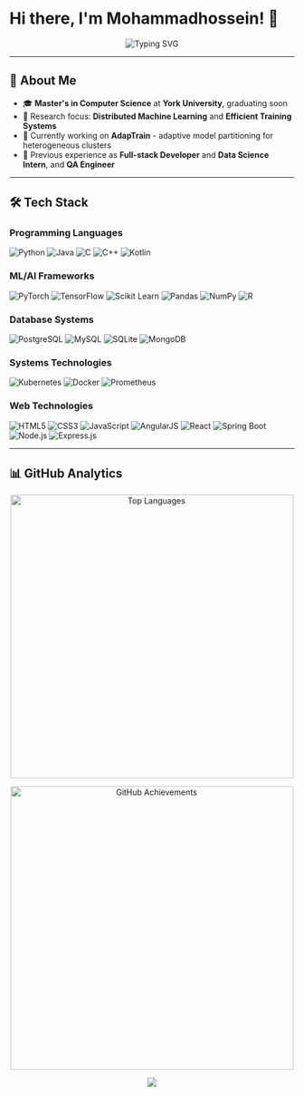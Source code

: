 # Hi there, I'm Mohammadhossein! 👋

<div align="center">
  <img src="https://readme-typing-svg.herokuapp.com?font=Fira+Code&size=32&duration=2800&pause=2000&color=A9FEF7&center=true&vCenter=true&width=940&lines=CS+Master's+Graduate;Distributed+ML+Systems+Researcher;ML+Engineer;Software+Engineer;Data+Scientist;Always+Learning+New+Technologies" alt="Typing SVG" />
</div>

---

## 🚀 About Me

- 🎓 **Master's in Computer Science** at **York University**, graduating soon
- 🔬 Research focus: **Distributed Machine Learning** and **Efficient Training Systems**
- 🚀 Currently working on **AdapTrain** - adaptive model partitioning for heterogeneous clusters
- 💼 Previous experience as **Full-stack Developer** and **Data Science Intern**, and **QA Engineer**

---

## 🛠️ Tech Stack

### Programming Languages
![Python](https://img.shields.io/badge/Python-3670A0?style=for-the-badge&logo=python&logoColor=ffdd54)
![Java](https://img.shields.io/badge/Java-ED8B00?style=for-the-badge&logo=openjdk&logoColor=white)
![C](https://img.shields.io/badge/C-00599C?style=for-the-badge&logo=c&logoColor=white)
![C++](https://img.shields.io/badge/C++-00599C?style=for-the-badge&logo=cplusplus&logoColor=white)
![Kotlin](https://img.shields.io/badge/Kotlin-0095D5?style=for-the-badge&logo=kotlin&logoColor=white)
<!-- ![Go](https://img.shields.io/badge/Go-00ADD8?style=for-the-badge&logo=go&logoColor=white)
![Racket](https://img.shields.io/badge/Racket-9F1D20?style=for-the-badge&logo=racket&logoColor=white) -->

### ML/AI Frameworks
![PyTorch](https://img.shields.io/badge/PyTorch-EE4C2C?style=for-the-badge&logo=pytorch&logoColor=white)
![TensorFlow](https://img.shields.io/badge/TensorFlow-FF6F00?style=for-the-badge&logo=tensorflow&logoColor=white)
![Scikit Learn](https://img.shields.io/badge/scikit_learn-F7931E?style=for-the-badge&logo=scikit-learn&logoColor=white)
![Pandas](https://img.shields.io/badge/Pandas-2C2D72?style=for-the-badge&logo=pandas&logoColor=white)
![NumPy](https://img.shields.io/badge/Numpy-777BB4?style=for-the-badge&logo=numpy&logoColor=white)
![R](https://img.shields.io/badge/R-276DC3?style=for-the-badge&logo=r&logoColor=white)

### Database Systems
![PostgreSQL](https://img.shields.io/badge/PostgreSQL-316192?style=for-the-badge&logo=postgresql&logoColor=white)
![MySQL](https://img.shields.io/badge/MySQL-4479A1?style=for-the-badge&logo=mysql&logoColor=white)
![SQLite](https://img.shields.io/badge/SQLite-003B57?style=for-the-badge&logo=sqlite&logoColor=white)
![MongoDB](https://img.shields.io/badge/MongoDB-4EA94B?style=for-the-badge&logo=mongodb&logoColor=white)

### Systems Technologies
![Kubernetes](https://img.shields.io/badge/Kubernetes-326CE5?style=for-the-badge&logo=kubernetes&logoColor=white)
![Docker](https://img.shields.io/badge/Docker-2496ED?style=for-the-badge&logo=docker&logoColor=white)
![Prometheus](https://img.shields.io/badge/Prometheus-E6522C?style=for-the-badge&logo=prometheus&logoColor=white)

### Web Technologies
![HTML5](https://img.shields.io/badge/HTML5-E34F26?style=for-the-badge&logo=html5&logoColor=white)
![CSS3](https://img.shields.io/badge/CSS3-1572B6?style=for-the-badge&logo=css3&logoColor=white)
![JavaScript](https://img.shields.io/badge/JavaScript-F7DF1E?style=for-the-badge&logo=javascript&logoColor=black)
![AngularJS](https://img.shields.io/badge/AngularJS-E23237?style=for-the-badge&logo=angularjs&logoColor=white)
![React](https://img.shields.io/badge/React-61DAFB?style=for-the-badge&logo=react&logoColor=black)
![Spring Boot](https://img.shields.io/badge/Spring_Boot-6DB33F?style=for-the-badge&logo=spring-boot&logoColor=white)
![Node.js](https://img.shields.io/badge/Node.js-339933?style=for-the-badge&logo=nodedotjs&logoColor=white)
![Express.js](https://img.shields.io/badge/Express.js-000000?style=for-the-badge&logo=express&logoColor=white)

---

## 📊 GitHub Analytics

<!-- Theme 1: OneDark (Current) -->
<p align="center">
  <img width="500em" src="https://github-readme-stats.vercel.app/api/top-langs/?username=mhnaderi99&layout=compact&theme=onedark&hide_border=false&langs_count=6&hide=jupyter%20notebook,html,css,scss,racket,vba&bg_color=00000000&custom_title=Most+Used+Languages" alt="Top Languages"/>
</p>

<p align="center">
  <img width="500em" src="https://github-profile-trophy.vercel.app/?username=mhnaderi99&theme=onedark&no-frame=false&no-bg=true&margin-w=15&title=Repositories,MultipleLang,Commits,Experience&column=4&row=1&background=00000000" alt="GitHub Achievements"/>
</p>

<!-- ## 📈 Contribution Graph

<p align="center">
  <img src="https://github-readme-stats.vercel.app/api/wakatime?username=mhnaderi99&theme=onedark&hide_border=true" />
</p>

--- -->

<!-- ## 🎯 Current Focus

<table align="center">
  <tr>
    <td align="center">
      <img src="https://img.shields.io/badge/Learning-Deep%20Learning-orange?style=for-the-badge" />
    </td>
    <td align="center">
      <img src="https://img.shields.io/badge/Building-ML%20Systems-blue?style=for-the-badge" />
    </td>
  </tr>
  <tr>
    <td align="center">
      <img src="https://img.shields.io/badge/Exploring-MLOps-green?style=for-the-badge" />
    </td>
    <td align="center">
      <img src="https://img.shields.io/badge/Research-AI%20Applications-purple?style=for-the-badge" />
    </td>
  </tr>
</table>

--- -->

<!-- ## 📫 Let's Connect!

<p align="center">
  <a href="https://linkedin.com/in/mhnaderi99">
    <img src="https://img.shields.io/badge/LinkedIn-0077B5?style=for-the-badge&logo=linkedin&logoColor=white" />
  </a>
  <a href="mailto:mhnaderi99@gmail.com">
    <img src="https://img.shields.io/badge/Email-D14836?style=for-the-badge&logo=gmail&logoColor=white" />
  </a>
  <a href="https://github.com/mhnaderi99">
    <img src="https://img.shields.io/badge/GitHub-100000?style=for-the-badge&logo=github&logoColor=white" />
  </a>
</p> -->

<div align="center">
  <img src="https://capsule-render.vercel.app/api?type=waving&color=gradient&height=100&section=footer" />
</div>



<!--
**mhnaderi99/mhnaderi99** is a ✨ _special_ ✨ repository because its `README.md` (this file) appears on your GitHub profile.

Here are some ideas to get you started:

- 🔭 I’m currently working on ...
- 🌱 I’m currently learning ...
- 👯 I’m looking to collaborate on ...
- 🤔 I’m looking for help with ...
- 💬 Ask me about ...
- 📫 How to reach me: ...
- 😄 Pronouns: ...
- ⚡ Fun fact: ...
-->
